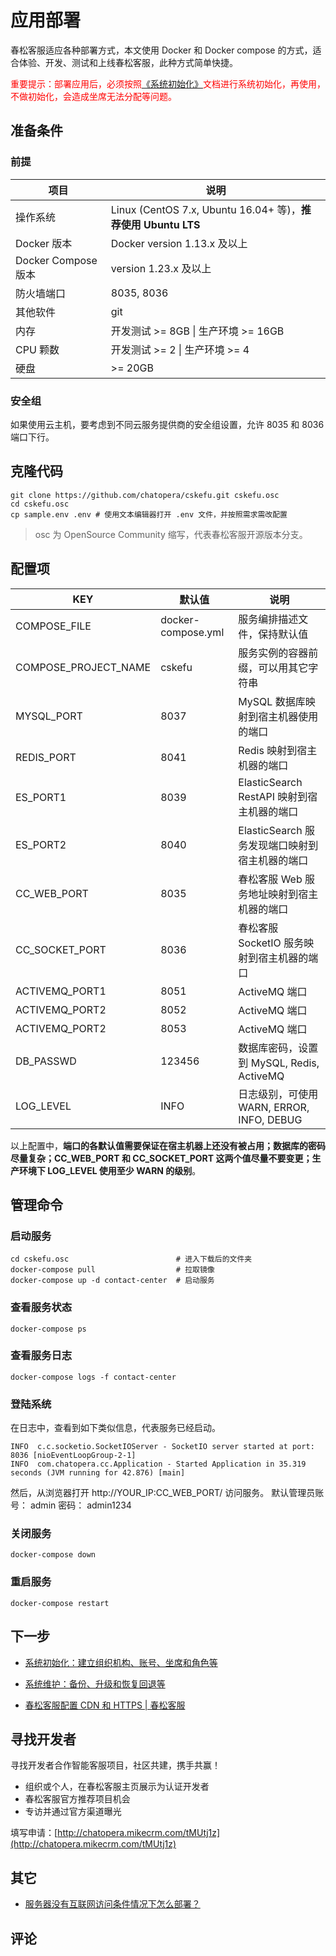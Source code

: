 # 应用部署

春松客服适应各种部署方式，本文使用 Docker 和 Docker compose 的方式，适合体验、开发、测试和上线春松客服，此种方式简单快捷。

<font color="red">重要提示：部署应用后，必须按照</font>[《系统初始化》](https://docs.chatopera.com/products/cskefu/initialization.html)<font color="red">文档进行系统初始化，再使用，不做初始化，会造成坐席无法分配等问题。</font>

## 准备条件

### 前提

| 项目                | 说明                                                          |
| ------------------- | ------------------------------------------------------------- |
| 操作系统            | Linux (CentOS 7.x, Ubuntu 16.04+ 等)，**推荐使用 Ubuntu LTS** |
| Docker 版本         | Docker version 1.13.x 及以上                                  |
| Docker Compose 版本 | version 1.23.x 及以上                                         |
| 防火墙端口          | 8035, 8036                                                    |
| 其他软件            | git                                                           |
| 内存                | 开发测试 >= 8GB \| 生产环境 >= 16GB                           |
| CPU 颗数            | 开发测试 >= 2 \| 生产环境 >= 4                                |
| 硬盘                | >= 20GB                                                       |

### 安全组

如果使用云主机，要考虑到不同云服务提供商的安全组设置，允许 8035 和 8036 端口下行。

## 克隆代码

```
git clone https://github.com/chatopera/cskefu.git cskefu.osc
cd cskefu.osc
cp sample.env .env # 使用文本编辑器打开 .env 文件，并按照需求需改配置
```

> osc 为 OpenSource Community 缩写，代表春松客服开源版本分支。

## 配置项

| KEY                  | 默认值             | 说明                                           |
| -------------------- | ------------------ | ---------------------------------------------- |
| COMPOSE_FILE         | docker-compose.yml | 服务编排描述文件，保持默认值                   |
| COMPOSE_PROJECT_NAME | cskefu             | 服务实例的容器前缀，可以用其它字符串           |
| MYSQL_PORT           | 8037               | MySQL 数据库映射到宿主机器使用的端口           |
| REDIS_PORT           | 8041               | Redis 映射到宿主机器的端口                     |
| ES_PORT1             | 8039               | ElasticSearch RestAPI 映射到宿主机器的端口     |
| ES_PORT2             | 8040               | ElasticSearch 服务发现端口映射到宿主机器的端口 |
| CC_WEB_PORT          | 8035               | 春松客服 Web 服务地址映射到宿主机器的端口      |
| CC_SOCKET_PORT       | 8036               | 春松客服 SocketIO 服务映射到宿主机器的端口     |
| ACTIVEMQ_PORT1       | 8051               | ActiveMQ 端口                                  |
| ACTIVEMQ_PORT2       | 8052               | ActiveMQ 端口                                  |
| ACTIVEMQ_PORT2       | 8053               | ActiveMQ 端口                                  |
| DB_PASSWD            | 123456             | 数据库密码，设置到 MySQL, Redis, ActiveMQ      |
| LOG_LEVEL            | INFO               | 日志级别，可使用 WARN, ERROR, INFO, DEBUG      |

以上配置中，**端口的各默认值需要保证在宿主机器上还没有被占用；数据库的密码尽量复杂；CC_WEB_PORT 和 CC_SOCKET_PORT 这两个值尽量不要变更；生产环境下 LOG_LEVEL 使用至少 WARN 的级别**。

## 管理命令

### 启动服务

```
cd cskefu.osc                        # 进入下载后的文件夹
docker-compose pull                  # 拉取镜像
docker-compose up -d contact-center  # 启动服务
```

### 查看服务状态

```
docker-compose ps
```

### 查看服务日志

```
docker-compose logs -f contact-center
```

### 登陆系统

在日志中，查看到如下类似信息，代表服务已经启动。

```
INFO  c.c.socketio.SocketIOServer - SocketIO server started at port: 8036 [nioEventLoopGroup-2-1]
INFO  com.chatopera.cc.Application - Started Application in 35.319 seconds (JVM running for 42.876) [main]
```

然后，从浏览器打开 http://YOUR_IP:CC_WEB_PORT/ 访问服务。
默认管理员账号： admin 密码： admin1234

### 关闭服务

```
docker-compose down
```

### 重启服务

```
docker-compose restart
```

## 下一步

- [系统初始化：建立组织机构、账号、坐席和角色等](/products/cskefu/initialization.html)

- [系统维护：备份、升级和恢复回退等](/products/cskefu/osc/maintainence.html)

- [春松客服配置 CDN 和 HTTPS | 春松客服](https://chatopera.blog.csdn.net/article/details/105820829)

## 寻找开发者

寻找开发者合作智能客服项目，社区共建，携手共赢！

- 组织或个人，在春松客服主页展示为认证开发者
- 春松客服官方推荐项目机会
- 专访并通过官方渠道曝光

填写申请：[http://chatopera.mikecrm.com/tMUtj1z](http://chatopera.mikecrm.com/tMUtj1z)

## 其它

- [服务器没有互联网访问条件情况下怎么部署？](https://github.com/chatopera/cskefu/issues/264)

## 评论

<script src="https://utteranc.es/client.js"
        repo="chatopera/docs"
        issue-term="pathname"
        label="Comment"
        theme="github-light"
        crossorigin="anonymous"
        async>
</script>
